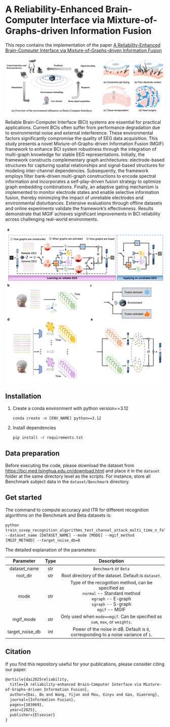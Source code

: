 # A Reliability-Enhanced Brain-Computer Interface via Mixture-of-Graphs-driven Information Fusion

This repo contains the implementation of the paper [A Reliability-Enhanced Brain-Computer Interface via Mixture-of-Graphs-driven Information Fusion]()

![](./figs/Why_MGIF.png)

Reliable Brain-Computer Interface (BCI) systems are essential for practical applications. Current BCIs often suffer from performance degradation due to environmental noise and external interference. These environmental factors significantly compromise the quality of EEG data acquisition. This study presents a novel Mixture-of-Graphs-driven Information Fusion (MGIF) framework to enhance BCI system robustness through the integration of multi-graph knowledge for stable EEG representations.
Initially, the framework constructs complementary graph architectures: electrode-based structures for capturing spatial relationships and signal-based structures for modeling inter-channel dependencies. Subsequently, the framework employs filter bank-driven multi-graph constructions to encode spectral information and incorporates a self-play-driven fusion strategy to optimize graph embedding combinations. Finally, an adaptive gating mechanism is implemented to monitor electrode states and enable selective information fusion, thereby minimizing the impact of unreliable electrodes and environmental disturbances. Extensive evaluations through offline datasets and online experiments validate the framework’s effectiveness. Results demonstrate that MGIF achieves significant improvements in BCI reliability across challenging real-world environments.  

![](./figs/MGIF.png)

## Installation

1. Create a conda environment with python version==3.12

   ```
   conda create -n [ENV_NAME] python==3.12
   ```

2. Install dependencies

   ```
   pip install -r requirements.txt
   ```

## Data preparation

Before executing the code, please download the dataset from https://bci.med.tsinghua.edu.cn/download.html and place it in the `dataset` folder at the same directory level as the scripts. For instance, store all Benchmark subject data in the `dataset/Benchmark` directory.

## Get started

The command to compute accuracy and ITR for different recognition algorithms on the Benchmark and Beta datasets is:

```
python train_ssvep_recognition_algorithms_test_channel_attack_multi_time_n_fold.py --dataset_name [DATASET_NAME] --mode [MODE] --mgif_method [MGIF_METHOD] --target_noise_db=0
```

The detailed explanation of the parameters:

|    Parameter    | Type |                         Description                          |
| :-------------: | :--: | :----------------------------------------------------------: |
|  dataset_name   | str  |                    `Benchmark` or `Beta`                     |
|    root_dir     | str  |     Root directory of the dataset. Default is `dataset`.     |
|      mode       | str  | Type of the recognition method, can be specified as <br>`normal` -- Standard method <br/>`egraph` -- E-graph <br/>`sgraph` -- S-graph <br/>`mgif` -- MGIF |
|    mgif_mode    | str  | Only used when `mode==mgif`. Can be specified as `sum`, `max`, or `weights`. |
| target_noise_db | int  | Power of the noise in dB. Default is `0`, corresponding to a noise variance of `1`. |

## Citation

If you find this repository useful for your publications, please consider citing our paper.

```
@article{dai2025reliability,
  title={A reliability-enhanced Brain-Computer Interface via Mixture-of-Graphs-driven Information Fusion},
  author={Dai, Bo and Wang, Yijun and Mou, Xinyu and Gao, Xiaorong},
  journal={Information Fusion},
  pages={103069},
  year={2025},
  publisher={Elsevier}
}
```

